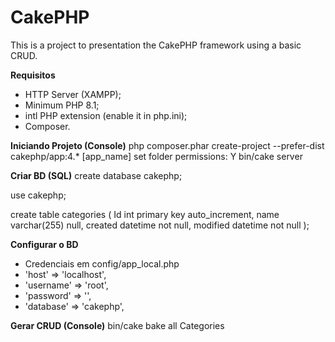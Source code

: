 # CakePHP
This is a project to presentation the CakePHP framework using a basic CRUD.

**Requisitos**
- HTTP Server (XAMPP);
- Minimum PHP 8.1;
- intl PHP extension (enable it in php.ini);
- Composer.

**Iniciando Projeto (Console)**
 php composer.phar create-project --prefer-dist cakephp/app:4.* [app_name]
 set folder permissions: Y
 bin/cake server

**Criar BD (SQL)**
 create database cakephp;

 use cakephp;

create table categories (
     Id int primary key auto_increment,
     name varchar(255) null,
     created datetime not null,
     modified datetime not null
 );

**Configurar o BD**
- Credenciais em config/app_local.php
-   'host' => 'localhost',
-   'username' => 'root',
-   'password' => '',
-   'database' => 'cakephp',

**Gerar CRUD (Console)**
 bin/cake bake all Categories

